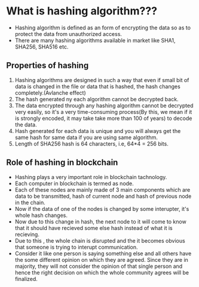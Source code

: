 # What is hashing algorithm???
- Hashing algorithm is defined as an form of encrypting the data so as to protect the data from unauthorized access.
- There are many hashing algorithms available in market like SHA1, SHA256, SHA516 etc.
## Properties of hashing
1. Hashing algorithms are designed in such a way that even if small bit of data is changed in the file or data that is hashed, the hash changes completely.(Avlanche effect)
2. The hash generated ny each algorithm cannot be decrypted back.
3. The data encrypted through any hashing algorithm cannot be decrypted very easily, so it's a very time-consuming process(By this, we mean if it is strongly encoded, it may take take more than 100 of years) to decode the data.
4. Hash generated for each data is unique and you will always get the same hash for same data if you are using same algorithm.
5. Length of SHA256 hash is 64 characters, i.e, 64*4 = 256 bits.
## Role of hashing in blockchain
- Hashing plays a very important role in blockchain tachnology.
- Each computer in blockchain is termed as node.
- Each of these nodes are mainly made of 3 main components which are data to be transmitted, hash of current node and hash of previous node in the chain.
- Now if the data of one of the nodes is changed by some interupter, it's whole hash changes.
- Now due to this change in hash, the next node to it will come to know that it should have recieved some else hash instead of what it is recieving.
- Due to this , the whole chain is disrupted and the it becomes obvious that someone is trying to interupt communication.
- Consider it like one person is saying something else and all others have the some different opinion on which they are agreed. Since they are in majority, they will not consider the opinion of that single person and hence the right decision on which the whole community agrees will be finalized.  